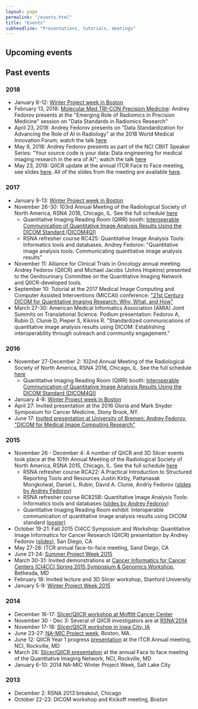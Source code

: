 ```yaml
---
layout: page
permalink: "/events.html"
title: "Events"
subheadline: "Presentations, tutorials, meetings"
---
```


## Upcoming events

## Past events

### 2018
* January 8-12: [Winter Project week in Boston](https://na-mic.github.io/ProjectWeek/PW27_2018_Boston/)
* February 13, 2018: [Molecular Med TRI-CON Precision Medicine](http://www.triconference.com/Precision-Medicine/): Andrey Fedorov presents at the "Emerging Role of Radiomics in Precision Medicine" session on "Data Standards in Radiomics Research"
* April 23, 2018: Andrey Fedorov presents on "Data Standardization for Advancing the Role of AI in Radiology" at the 2018 World Medical Innovation Forum; watch the talk [here](https://youtu.be/QDS9xXswWc8)
* May 9, 2018: Andrey Fedorov presents as part of the NCI CBIIT Speaker Series: "Your source code is your data: Data engineering for medical imaging research in the era of AI"; watch the talk [here](https://youtu.be/-euNcI0ta1c)
* May 23, 2018: QIICR update at the annual ITCR Face to Face meeting, see slides [here](https://drive.google.com/file/d/1sFEZHXJPG6oKrY8ThTXv7trzNf9oT3xD/view). All of the slides from the meeting are available [here](https://nciphub.org/groups/itcr/itcr_2018_annual_meeting).

### 2017
* January 9-13: [Winter Project week in Boston](https://na-mic.org/wiki/2017_Winter_Project_Week)
* November 26-30: 103rd Annual Meeting of the Radiological Society of North America, RSNA 2016, Chicago, IL. See the full schedule [here](http://wiki.na-mic.org/Wiki/index.php/RSNA_2017)
    *  Quantitative Imaging Reading Room (QIRR) booth: [Interoperable Communication of Quantitative Image Analysis Results Using the DICOM Standard (DICOM4QI)](https://qiicr.gitbooks.io/dicom4qi/)
    *  RSNA refresher course RC425: Quantitative Image Analysis Tools: Informatics tools and databases. Andrey Fedorov: "Quantitative image analysis tools: Communicating quantitative image analysis results"
* November 11: Alliance for Clinical Trials in Oncology annual meeting. Andrey Fedorov (QIICR) and Michael Jacobs (Johns Hopkins) presented to the Genitourinary Committee on the Quantitative Imaging Network and QIICR-developed tools.
* September 10: Tutorial at the 2017 Medical Image Computing and Computer Assisted Interventions (MICCAI) conference: ["21st Century DICOM for Quantitative Imaging Research: Why, What, and How"](http://qiicr.org/dicom4miccai/)
* March 27-30: American Medical Informatics Association (AMIA) Joint Summits on Translational Science. Podium presentation: Fedorov A, Rubin D, Clunie D, Pieper S, Kikinis R. "Standardized communications of quantitative image analysis results using DICOM: Establishing interoperability through outreach and community engagement."

### 2016
* November 27-December 2: 102nd Annual Meeting of the Radiological Society of North America, RSNA 2016, Chicago, IL. See the full schedule [here](http://wiki.na-mic.org/Wiki/index.php/RSNA_2016)
    *  Quantitative Imaging Reading Room (QIRR) booth: [Interoperable Communication of Quantitative Image Analysis Results Using the DICOM Standard (DICOM4QI)](https://qiicr.gitbooks.io/dicom4qi/)
* January 4-8: [Winter Project week in Boston](http://wiki.na-mic.org/Wiki/index.php/2016_Winter_Project_Week)
* April 27: Invited presentation at the 2016 Gloria and Mark Snyder Symposium for Cancer Medicine, Stony Brook, NY.
* June 17: [Invited presentation at University of Bremen: Andrey Fedorov, "DICOM for Medical Image Computing Research"](http://ioi.cs.uni-bremen.de/?p=1246)

### 2015
* November 26 - December 4: A number of QIICR and 3D Slicer events took place at the 101th Annual Meeting of the Radiological Society of North America, RSNA 2015, Chicago, IL. See the full schedule [here](http://wiki.na-mic.org/Wiki/index.php/RSNA_2015)
    * RSNA refresher course RCA22: A Practical Introduction to Structured Reporting Tools and Resources
Justin Kirby, Pattanasak Mongkolwat, Daniel L. Rubin, David A. Clunie, Andriy Fedorov ([slides by Andrey Fedorov](http://dx.doi.org/10.6084/m9.figshare.1618826))
    * RSNA refresher course RC825B: Quantitative Image Analysis Tools: Informatics tools and databases ([slides by Andrey Fedorov](http://dx.doi.org/10.6084/m9.figshare.1618827))
    * Quantitative Imaging Reading Room exhibit: Interoperable communication of quantitative image analysis results using DICOM standard ([poster](http://dx.doi.org/10.6084/m9.figshare.1619877))
* October 19-21: Fall 2015 CI4CC Symposium and Workshop: Quantitative Image Informatics for Cancer Research (QIICR) presentation by Andrey Fedorov ([slides](https://goo.gl/MDq0u8)), San Diego, CA
* May 27-28: ITCR annual face-to-face meeting, Sand Diego, CA
* June 21-24: [Summer Project Week 2015](http://wiki.na-mic.org/Wiki/index.php/2015_Summer_Project_Week)
* March 30-31: Invited demonstrations at [Cancer Informatics for Cancer Centers (CI4CC) Spring 2015 Symposium & Genomics Workshop](http://www.ci4cc.org/events/spring2015), Bethesda, MD
* February 18: Invited lecture and 3D Slicer workshop, Stanford University
* January 5-9: [Winter Project Week 2015](http://wiki.na-mic.org/Wiki/index.php/2015_Winter_Project_Week)

### 2014
* December 16-17: [Slicer/QIICR workshop at Moffitt Cancer Center](http://wiki.na-mic.org/Wiki/index.php/Moffitt_2014)
* November 30 - Dec 3: Several of QIICR investigators are at [RSNA'2014](http://rsna2014.rsna.org/)
* November 17-18: [Slicer/QIICR workshop in Iowa City, IA](http://wiki.na-mic.org/Wiki/index.php/Iowa2014)
* June 23-27: [NA-MIC Project week](http://wiki.na-mic.org/Wiki/index.php/2014_Summer_Project_Week), Boston, MA.
* June 12: QIICR Year 1 progress [presentation](http://slicer.kitware.com/midas3/download/item/150017/2014_Progress_report-ITCR-Fedorov-QIICR_Slicer.pdf) at the ITCR Annual meeting, NCI, Rockville, MD
* March 28: [Slicer/QIICR presentation](http://slicer.kitware.com/midas3/download/item/133719/2014-QIN_F2F-Fedorov-QIICR_Slicer.pdf) at the annual Face to face meeting of the Quantitative Imaging Network, NCI, Rockville, MD
* January 6-10: 2014 NA-MIC Winter Project Week, Salt Lake City

### 2013
* December 2: RSNA 2013 breakout, Chicago
* October 22-23: DICOM workshop and Kickoff meeting, Boston

